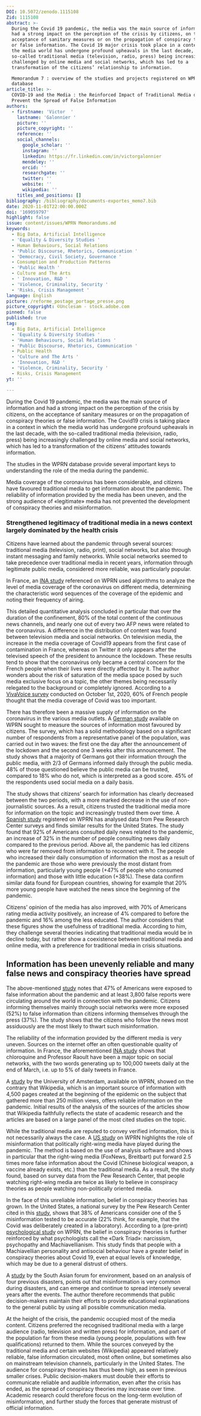 ```yaml
---
DOI: 10.5072/zenodo.1115108
Zid: 1115108
abstract: >-
  During the Covid 19 pandemic, the media was the main source of information and
  had a strong impact on the perception of the crisis by citizens, on the
  acceptance of sanitary measures or on the propagation of conspiracy theories
  or false information. The Covid 19 major crisis took place in a context where
  the media world has undergone profound upheavals in the last decade, with the
  so-called traditional media (television, radio, press) being increasingly
  challenged by online media and social networks, which has led to a
  transformation of the citizens’ relationship to information.

  Memorandum 7 : overview of the studies and projects registered on WPRN
  database
article_title: >-
  COVID-19 and the Media : the Reinforced Impact of Traditional Media does not
  Prevent the Spread of False Information
authors:
  - firstname: 'Victor  '
    lastname: 'Galonnier '
    picture: ''
    picture_copyright: ''
    reference: ''
    social_channels:
      google_scholar: ''
      instagram: ''
      linkedin: https://fr.linkedin.com/in/victorgalonnier
      mendeley: ''
      orcid: ''
      researchgate: ''
      twitter: ''
      website: ''
      wikipedia: ''
    titles_and_positions: []
bibliography: /bibliography/documents-exportes_memo7.bib
date: 2020-11-01T22:00:00.000Z
doi: '169059797'
highlight: false
issue: content/issues/WPRN Memorandums.md
keywords:
  - Big Data, Artificial Intelligence
  - 'Equality & Diversity Studies '
  - Human Behaviours, Social Relations
  - 'Public Discourse, Rhetorics, Communication '
  - 'Democracy, Civil Society, Governance '
  - Consumption and Production Patterns
  - 'Public Health '
  - Culture and The Arts
  - ' Innovation, R&D '
  - 'Violence, Criminality, Security '
  - 'Risks, Crisis Management '
language: English
picture: /reforme_postage_portage_presse.png
picture_copyright: ©Unclesam - stock.adobe.com
pinned: false
published: true
tag:
  - Big Data, Artificial Intelligence
  - 'Equality & Diversity Studies '
  - 'Human Behaviours, Social Relations '
  - 'Public Discourse, Rhetorics, Communication '
  - Public Health
  - 'Culture and The Arts '
  - 'Innovation, R&D '
  - 'Violence, Criminality, Security '
  - Risks, Crisis Management
yt: ''

---
```


During the Covid 19 pandemic, the media was the main source of information and had a strong impact on the perception of the crisis by citizens, on the acceptance of sanitary measures or on the propagation of conspiracy theories or false information. The Covid19 crisis is taking place in a context in which the media world has undergone profound upheavals in the last decade, with the so-called traditional media (television, radio, press) being increasingly challenged by online media and social networks, which has led to a transformation of the citizens’ attitudes towards information.

The studies in the WPRN database provide several important keys to understanding the role of the media during the pandemic.

Media coverage of the coronavirus has been considerable, and citizens have favoured traditional media to get information about the pandemic. The reliability of information provided by the media has been uneven, and the strong audience of «legitimate» media has not prevented the development of conspiracy theories and misinformation.

### Strengthened legitimacy of traditional media in a news context largely dominated by the health crisis

Citizens have learned about the pandemic through several sources: traditional media (television, radio, print), social networks, but also through instant messaging and family networks. While social networks seemed to take precedence over traditional media in recent years, information through legitimate public media, considered more reliable, was particularly popular.

In France, an [INA study](https://wprn.org/item/419552 "WPRN/419552 ") referenced on WPRN used algorithms to analyze the level of media coverage of the coronavirus on different media, determining the characteristic word sequences of the coverage of the epidemic and noting their frequency of airing.

This detailed quantitative analysis concluded in particular that over the duration of the confinement, 80% of the total content of the continuous news channels, and nearly one out of every two AFP news were related to the coronavirus. A difference in the distribution of content was found between television media and social networks. On television media, the increase in the media coverage of Covid19 appears from the first case of contamination in France, whereas on Twitter it only appears after the televised speech of the president to announce the lockdown. These results tend to show that the coronavirus only became a central concern for the French people when their lives were directly affected by it. The author wonders about the risk of saturation of the media space posed by such media exclusive focus on a topic, the other themes being necessarily relegated to the background or completely ignored. According to a [VivaVoice survey](https://www.institut-viavoice.com/traitement-editorial-crise-sanitaire/ "VivaVoice") conducted on October 1st, 2020, 60% of French people thought that the media coverage of Covid was too important.

There has therefore been a massive supply of information on the coronavirus in the various media outlets. A [German study](https://wprn.org/item/423452 "WPRN/423452") available on WPRN sought to measure the sources of information most favoured by citizens. The survey, which has a solid methodology based on a significant number of respondents from a representative panel of the population, was carried out in two waves: the first one the day after the announcement of the lockdown and the second one 3 weeks after this announcement. The study shows that a majority of Germans got their information through the public media, with 2/3 of Germans informed daily through the public media. 48% of those questioned believe the public media can be trusted, compared to 18% who do not, which is interpreted as a good score. 45% of the respondents used social media on a daily basis.

The study shows that citizens’ search for information has clearly decreased between the two periods, with a more marked decrease in the use of non-journalistic sources. As a result, citizens trusted the traditional media more for information on the topic and increasingly trusted them over time. A [Spanish study](https://wprn.org/item/430252 "WPRN/430252") registered on WPRN has analysed data from Pew Research Center surveys and finds similar results for the United States. The study found that 92% of Americans consulted daily news related to the pandemic, an increase of 32% in the number of people consulting news daily compared to the previous period. Above all, the pandemic has led citizens who were far removed from information to reconnect with it. The people who increased their daily consumption of information the most as a result of the pandemic are those who were previously the most distant from information, particularly young people (+47% of people who consumed information) and those with little education (+38%). These data confirm similar data found for European countries, showing for example that 20% more young people have watched the news since the beginning of the pandemic.

Citizens’ opinion of the media has also improved, with 70% of Americans rating media activity positively, an increase of 4% compared to before the pandemic and 16% among the less educated. The author considers that these figures show the usefulness of traditional media. According to him, they challenge several theories indicating that traditional media would be in decline today, but rather show a coexistence between traditional media and online media, with a preference for traditional media in crisis situations.

## Information has been unevenly reliable and many false news and conspiracy theories have spread

The above-mentioned [study](https://wprn.org/item/430252 "WPRN/430252") notes that 47% of Americans were exposed to false information about the pandemic and at least 3,800 false reports were circulating around the world in connection with the pandemic. Citizens informing themselves mainly through social networks were more exposed (52%) to false information than citizens informing themselves through the press (37%). The study shows that the citizens who follow the news most assiduously are the most likely to thwart such misinformation.

The reliability of the information provided by the different media is very uneven. Sources on the internet offer an often questionable quality of information. In France, the aforementioned [INA study](https://wprn.org/item/419552 "WPRN/419552") shows that chloroquine and Professor Raoult have been a major topic on social networks, with the two words generating up to 100,000 tweets daily at the end of March, i.e. up to 5% of daily tweets in France.

A [study](https://wprn.org/item/412952 "WPRN/412952") by the University of Amsterdam, available on WPRN, showed on the contrary that Wikipedia, which is an important source of information with 4,500 pages created at the beginning of the epidemic on the subject that gathered more than 250 million views, offers reliable information on the pandemic. Initial results of the analysis of the sources of the articles show that Wikipedia faithfully reflects the state of academic research and the articles are based on a large panel of the most cited studies on the topic.

While the traditional media are reputed to convey verified information, this is not necessarily always the case. A [US study](https://wprn.org/item/429752 "WPRN/429752") on WPRN highlights the role of misinformation that politically right-wing media have played during the pandemic. The method is based on the use of analysis software and shows in particular that the right-wing media (FoxNews, Breitbart) put forward 2.5 times more false information about the Covid (Chinese biological weapon, a vaccine already exists, etc.) than the traditional media. As a result, the study found, based on survey data from the Pew Research Center, that people watching right-wing media are twice as likely to believe in conspiracy theories as people watching non-politically oriented media.

In the face of this unreliable information, belief in conspiracy theories has grown. In the United States, a national survey by the Pew Research Center cited in this [study](https://wprn.org/item/430252 "WPRN/430252"), shows that 38% of Americans consider one of the 5 misinformation tested to be accurate (22% think, for example, that the Covid was deliberately created in a laboratory). According to a (pre-print) [psychological study](https://wprn.org/item/476952 "WPRN/476952") on WPRN, the belief in conspiracy theories is further reinforced by what psychologists call the «Dark Triad»: narcissism, psychopathy and Machiavellianism. This study finds that people with a Machiavellian personality and antisocial behaviour have a greater belief in conspiracy theories about Covid 19, even at equal levels of knowledge, which may be due to a general distrust of others.

A [study](https://wprn.org/item/429452 "WPRN/429452") by the South Asian forum for environment, based on an analysis of four previous disasters, points out that misinformation is very common during disasters, and can emerge and continue to spread intensely several years after the events. The author therefore recommends that public decision-makers maintain their efforts to provide educational explanations to the general public by using all possible communication media.

At the height of the crisis, the pandemic occupied most of the media content. Citizens preferred the recognised traditional media with a large audience (radio, television and written press) for information, and part of the population far from these media (young people, populations with few qualifications) returned to them. While the sources conveyed by the traditional media and certain websites (Wikipedia) appeared relatively reliable, false information circulated, most often online, but sometimes also on mainstream television channels, particularly in the United States. The audience for conspiracy theories has thus been high, as seen in previous smaller crises. Public decision-makers must double their efforts to communicate reliable and audible information, even after the crisis has ended, as the spread of conspiracy theories may increase over time. Academic research could therefore focus on the long-term evolution of misinformation, and further study the forces that generate mistrust of official information.